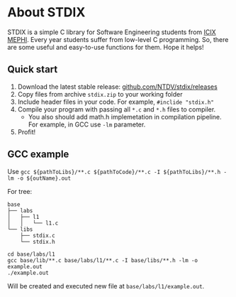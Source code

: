 # About STDIX
STDIX is a simple С library for Software Engineering students from [ICIX MEPHI](https://icis.mephi.ru/). Every year students suffer from low-level C programming. So, there are some useful and easy-to-use functions for them. Hope it helps!


## Quick start
1. Download the latest stable release: [github.com/NTDV/stdix/releases](https://github.com/NTDV/stdix/releases)
2. Copy files from archive `stdix.zip` to your working folder
3. Include header files in your code. For example, `#inclide "stdix.h"`
4. Compile your program with passing all `*.c` and `*.h` files to compiler.
    * You also should add math.h implemetation in compilation pipeline. For example, in GCC use `-lm` parameter.
5. Profit!

## GCC example
Use `gcc ${pathToLibs}/**.c ${pathToCode}/**.c -I ${pathToLibs}/**.h -lm -o ${outName}.out`

For tree:
```
base
├── labs
│   ├── l1
│   │   └── l1.c
└── libs
    ├── stdix.c
    └── stdix.h
```
```
cd base/labs/l1
gcc base/lib/**.c base/labs/l1/**.c -I base/libs/**.h -lm -o example.out
./example.out
```
Will be created and executed new file at `base/labs/l1/example.out`.
